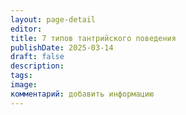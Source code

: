 ```yaml
---
layout: page-detail
editor: 
title: 7 типов тантрийского поведения
publishDate: 2025-03-14
draft: false
description: 
tags: 
image: 
комментарий: добавить информацию
---
```

